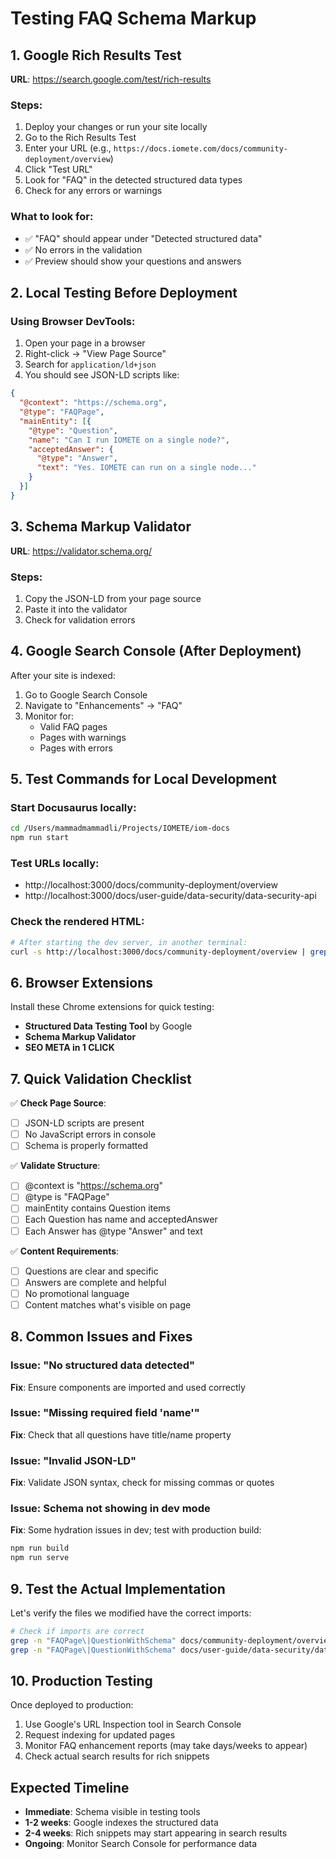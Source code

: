# Testing FAQ Schema Markup

## 1. Google Rich Results Test

**URL**: https://search.google.com/test/rich-results

### Steps:
1. Deploy your changes or run your site locally
2. Go to the Rich Results Test
3. Enter your URL (e.g., `https://docs.iomete.com/docs/community-deployment/overview`)
4. Click "Test URL"
5. Look for "FAQ" in the detected structured data types
6. Check for any errors or warnings

### What to look for:
- ✅ "FAQ" should appear under "Detected structured data"
- ✅ No errors in the validation
- ✅ Preview should show your questions and answers

## 2. Local Testing Before Deployment

### Using Browser DevTools:
1. Open your page in a browser
2. Right-click → "View Page Source" 
3. Search for `application/ld+json`
4. You should see JSON-LD scripts like:

```json
{
  "@context": "https://schema.org",
  "@type": "FAQPage",
  "mainEntity": [{
    "@type": "Question",
    "name": "Can I run IOMETE on a single node?",
    "acceptedAnswer": {
      "@type": "Answer",
      "text": "Yes. IOMETE can run on a single node..."
    }
  }]
}
```

## 3. Schema Markup Validator

**URL**: https://validator.schema.org/

### Steps:
1. Copy the JSON-LD from your page source
2. Paste it into the validator
3. Check for validation errors

## 4. Google Search Console (After Deployment)

After your site is indexed:
1. Go to Google Search Console
2. Navigate to "Enhancements" → "FAQ"
3. Monitor for:
   - Valid FAQ pages
   - Pages with warnings
   - Pages with errors

## 5. Test Commands for Local Development

### Start Docusaurus locally:
```bash
cd /Users/mammadmammadli/Projects/IOMETE/iom-docs
npm run start
```

### Test URLs locally:
- http://localhost:3000/docs/community-deployment/overview
- http://localhost:3000/docs/user-guide/data-security/data-security-api

### Check the rendered HTML:
```bash
# After starting the dev server, in another terminal:
curl -s http://localhost:3000/docs/community-deployment/overview | grep -A 20 "application/ld+json"
```

## 6. Browser Extensions

Install these Chrome extensions for quick testing:
- **Structured Data Testing Tool** by Google
- **Schema Markup Validator** 
- **SEO META in 1 CLICK**

## 7. Quick Validation Checklist

✅ **Check Page Source**:
- [ ] JSON-LD scripts are present
- [ ] No JavaScript errors in console
- [ ] Schema is properly formatted

✅ **Validate Structure**:
- [ ] @context is "https://schema.org"
- [ ] @type is "FAQPage"
- [ ] mainEntity contains Question items
- [ ] Each Question has name and acceptedAnswer
- [ ] Each Answer has @type "Answer" and text

✅ **Content Requirements**:
- [ ] Questions are clear and specific
- [ ] Answers are complete and helpful
- [ ] No promotional language
- [ ] Content matches what's visible on page

## 8. Common Issues and Fixes

### Issue: "No structured data detected"
**Fix**: Ensure components are imported and used correctly

### Issue: "Missing required field 'name'"
**Fix**: Check that all questions have title/name property

### Issue: "Invalid JSON-LD"
**Fix**: Validate JSON syntax, check for missing commas or quotes

### Issue: Schema not showing in dev mode
**Fix**: Some hydration issues in dev; test with production build:
```bash
npm run build
npm run serve
```

## 9. Test the Actual Implementation

Let's verify the files we modified have the correct imports:

```bash
# Check if imports are correct
grep -n "FAQPage\|QuestionWithSchema" docs/community-deployment/overview.md
grep -n "FAQPage\|QuestionWithSchema" docs/user-guide/data-security/data-security-api.md
```

## 10. Production Testing

Once deployed to production:
1. Use Google's URL Inspection tool in Search Console
2. Request indexing for updated pages
3. Monitor FAQ enhancement reports (may take days/weeks to appear)
4. Check actual search results for rich snippets

## Expected Timeline

- **Immediate**: Schema visible in testing tools
- **1-2 weeks**: Google indexes the structured data
- **2-4 weeks**: Rich snippets may start appearing in search results
- **Ongoing**: Monitor Search Console for performance data